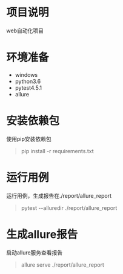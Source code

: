 # 项目说明
web自动化项目

# 环境准备
- windows
- python3.6
- pytest4.5.1
- allure

# 安装依赖包
使用pip安装依赖包
> pip install -r requirements.txt

# 运行用例
运行用例，生成报告在./report/allure_report
> pytest --alluredir ./report/allure_report

# 生成allure报告
启动allure服务查看报告
> allure serve ./report/allure_report